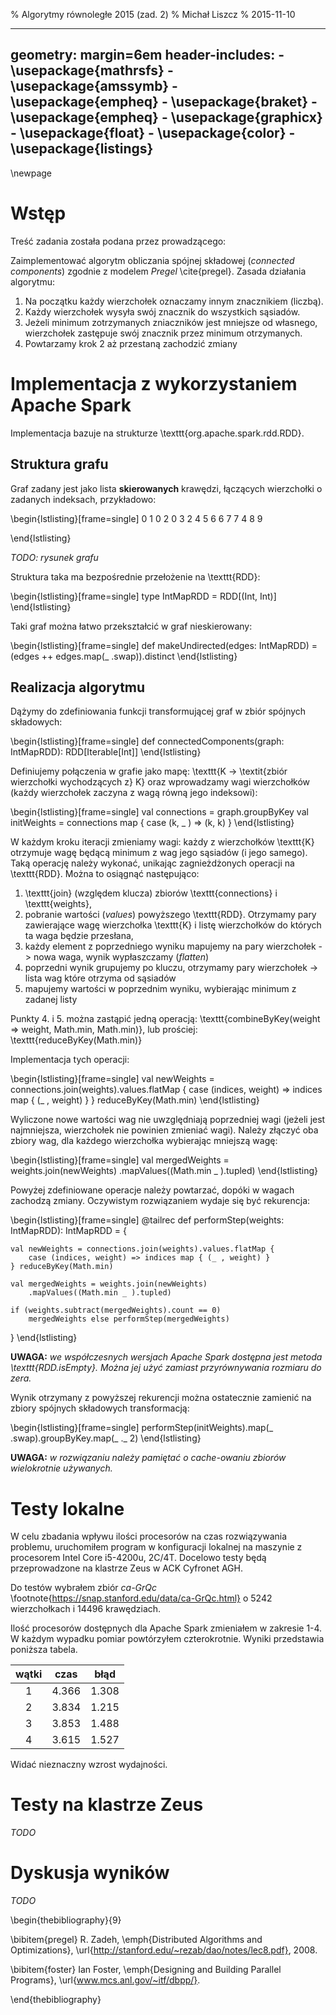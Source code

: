 % Algorytmy równoległe 2015 (zad. 2)
% Michał Liszcz
% 2015-11-10

---
geometry: margin=6em
header-includes:
    - \usepackage{mathrsfs}
    - \usepackage{amssymb}
    - \usepackage{empheq}
    - \usepackage{braket}
    - \usepackage{empheq}
    - \usepackage{graphicx}
    - \usepackage{float}
    - \usepackage{color}
    - \usepackage{listings}
---

\newpage

# Wstęp

Treść zadania została podana przez prowadzącego:

Zaimplementować algorytm obliczania spójnej składowej (*connected components*)
zgodnie z modelem *Pregel* \cite{pregel}. Zasada działania algorytmu:

1. Na początku każdy wierzchołek oznaczamy innym znacznikiem (liczbą).
1. Każdy wierzchołek wysyła swój znacznik do wszystkich sąsiadów.
1. Jeżeli minimum zotrzymanych zniaczników jest mniejsze od własnego,
   wierzchołek zastępuje swój znacznik przez minimum otrzymanych.
1. Powtarzamy krok 2 aż przestaną zachodzić zmiany

# Implementacja z wykorzystaniem Apache Spark

Implementacja bazuje na strukturze \texttt{org.apache.spark.rdd.RDD}.

## Struktura grafu

Graf zadany jest jako lista **skierowanych** krawędzi, łączących wierzchołki
o zadanych indeksach, przykładowo:

\begin{lstlisting}[frame=single]
0 1
0 2
0 3
2 4
5 6
6 7
7 4
8 9

\end{lstlisting}

*TODO: rysunek grafu*

Struktura taka ma bezpośrednie przełożenie na \texttt{RDD}:

\begin{lstlisting}[frame=single]
type IntMapRDD = RDD[(Int, Int)]
\end{lstlisting}

Taki graf można łatwo przekształcić w graf nieskierowany:

\begin{lstlisting}[frame=single]
def makeUndirected(edges: IntMapRDD) =
    (edges ++ edges.map(_ .swap)).distinct
\end{lstlisting}

## Realizacja algorytmu

Dążymy do zdefiniowania funkcji transformującej graf w zbiór spójnych
składowych:

\begin{lstlisting}[frame=single]
def connectedComponents(graph: IntMapRDD): RDD[Iterable[Int]]
\end{lstlisting}

Definiujemy połączenia w grafie jako mapę:
\texttt{K -> \textit{zbiór wierzchołki wychodzących z} K} oraz wprowadzamy
wagi wierzchołków (każdy wierzchołek zaczyna z wagą równą jego indeksowi):

\begin{lstlisting}[frame=single]
val connections = graph.groupByKey
val initWeights = connections map { case (k, _ ) => (k, k) }
\end{lstlisting}

W każdym kroku iteracji zmieniamy wagi: każdy z wierzchołków \texttt{K}
otrzymuje wagę będącą minimum z wag jego sąsiadów (i jego samego). Taką
operację należy wykonać, unikając zagnieżdżonych operacji na \texttt{RDD}.
Można to osiągnąć następująco:

1. \texttt{join} (względem klucza) zbiorów \texttt{connections}
   i \texttt{weights},
2. pobranie wartości (*values*) powyższego \texttt{RDD}. Otrzymamy pary
   zawierające wagę wierzchołka \texttt{K} i listę wierzchołków do których
   ta waga będzie przesłana,
3. każdy element z poprzedniego wyniku mapujemy na pary wierzchołek -> nowa
   waga, wynik wypłaszczamy (*flatten*)
4. poprzedni wynik grupujemy po kluczu, otrzymamy pary wierzchołek -> lista
   wag które otrzyma od sąsiadów
5. mapujemy wartości w poprzednim wyniku, wybierając minimum z zadanej listy

Punkty 4. i 5. można zastąpić jedną operacją:
\texttt{combineByKey(weight => weight, Math.min, Math.min)}, lub prościej:
\texttt{reduceByKey(Math.min)}

Implementacja tych operacji:

\begin{lstlisting}[frame=single]
val newWeights = connections.join(weights).values.flatMap {
    case (indices, weight) => indices map { (_ , weight) }
} reduceByKey(Math.min)
\end{lstlisting}

Wyliczone nowe wartości wag nie uwzględniają poprzedniej wagi (jeżeli jest
najmniejsza, wierzchołek nie powinien zmieniać wagi). Należy złączyć oba
zbiory wag, dla każdego wierzchołka wybierając mniejszą wagę:

\begin{lstlisting}[frame=single]
val mergedWeights = weights.join(newWeights)
                .mapValues((Math.min _ ).tupled)
\end{lstlisting}

Powyżej zdefiniowane operacje należy powtarzać, dopóki w wagach zachodzą
zmiany. Oczywistym rozwiązaniem wydaje się być rekurencja:

\begin{lstlisting}[frame=single]
@tailrec
def performStep(weights: IntMapRDD): IntMapRDD = {

    val newWeights = connections.join(weights).values.flatMap {
        case (indices, weight) => indices map { (_ , weight) }
    } reduceByKey(Math.min)

    val mergedWeights = weights.join(newWeights)
        .mapValues((Math.min _ ).tupled)

    if (weights.subtract(mergedWeights).count == 0)
        mergedWeights else performStep(mergedWeights)
}
\end{lstlisting}

**UWAGA:** *we współczesnych wersjach Apache Spark dostępna jest metoda
\texttt{RDD.isEmpty}. Można jej użyć zamiast przyrównywania rozmiaru do zera.*

Wynik otrzymany z powyższej rekurencji można ostatecznie zamienić na zbiory
spójnych składowych transformacją:

\begin{lstlisting}[frame=single]
performStep(initWeights).map(_ .swap).groupByKey.map(_ ._ 2)
\end{lstlisting}

**UWAGA:** *w rozwiązaniu należy pamiętać o cache-owaniu zbiorów wielokrotnie
używanych.*

# Testy lokalne

W celu zbadania wpływu ilości procesorów na czas rozwiązywania problemu,
uruchomiłem program w konfiguracji lokalnej na maszynie z procesorem
Intel Core i5-4200u, 2C/4T. Docelowo testy będą przeprowadzone na klastrze
Zeus w ACK Cyfronet AGH.

Do testów wybrałem zbiór *ca-GrQc*
\footnote{https://snap.stanford.edu/data/ca-GrQc.html} o 5242 wierzchołkach
i 14496 krawędziach.

Ilość procesorów dostępnych dla Apache Spark zmieniałem w zakresie 1-4.
W każdym wypadku pomiar powtórzyłem czterokrotnie. Wyniki przedstawia
poniższa tabela.

| wątki | czas  | błąd  |
|:-----:|:-----:|:-----:|
| 1     | 4.366 | 1.308 |
| 2     | 3.834 | 1.215 |
| 3     | 3.853 | 1.488 |
| 4     | 3.615 | 1.527 |

Widać nieznaczny wzrost wydajności.

# Testy na klastrze Zeus

*TODO*

# Dyskusja wyników

*TODO*

\begin{thebibliography}{9}

\bibitem{pregel}
  R. Zadeh,
  \emph{Distributed Algorithms and Optimizations},
  \url{http://stanford.edu/~rezab/dao/notes/lec8.pdf},
  2008.

\bibitem{foster}
  Ian Foster,
  \emph{Designing and Building Parallel Programs},
  \url{www.mcs.anl.gov/~itf/dbpp/}.

\end{thebibliography}
